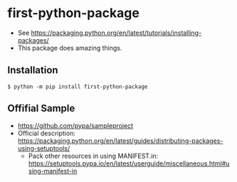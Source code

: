 # first-python-package
* See https://packaging.python.org/en/latest/tutorials/installing-packages/
* This package does amazing things.

## Installation

```shell
$ python -m pip install first-python-package
```
## Offifial Sample
* https://github.com/pypa/sampleproject
* Official description: https://packaging.python.org/en/latest/guides/distributing-packages-using-setuptools/
  * Pack other resources in using  MANIFEST.in: https://setuptools.pypa.io/en/latest/userguide/miscellaneous.html#using-manifest-in
